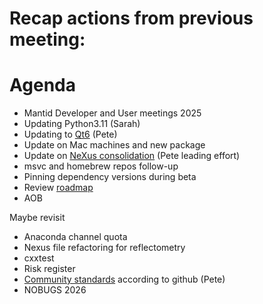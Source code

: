 # Recap actions from previous meeting:

# Agenda
- Mantid Developer and User meetings 2025
- Updating Python3.11 (Sarah)
- Updating to [Qt6](https://github.com/mantidproject/mantid/issues/38415) (Pete)
- Update on Mac machines and new package
- Update on [NeXus consolidation](https://github.com/mantidproject/mantid/issues/38332) (Pete leading effort)
- msvc and homebrew repos follow-up
- Pinning dependency versions during beta
- Review [roadmap](https://github.com/orgs/mantidproject/projects/47/views/1)
- AOB

Maybe revisit
- Anaconda channel quota
- Nexus file refactoring for reflectometry
- cxxtest
- Risk register
- [Community standards](https://github.com/mantidproject/mantid/community) according to github (Pete)
- NOBUGS 2026
